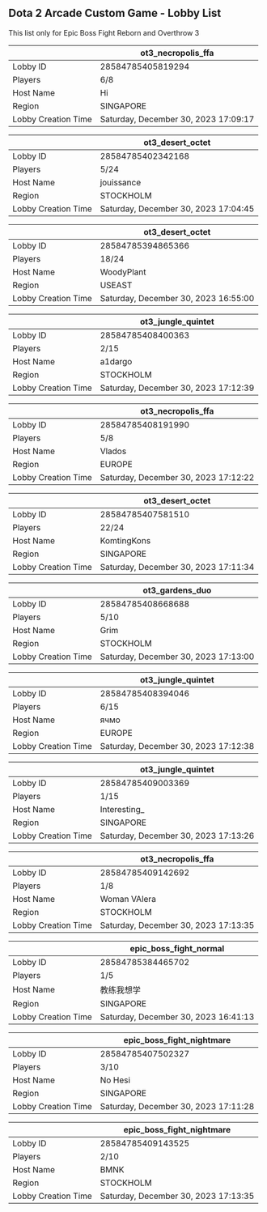## Dota 2 Arcade Custom Game - Lobby List

This list only for Epic Boss Fight Reborn and Overthrow 3

|  | ot3_necropolis_ffa |
| ------ | ------ |
| Lobby ID | 28584785405819294 |
| Players | 6/8 |
| Host Name | Hi |
| Region | SINGAPORE |
| Lobby Creation Time | Saturday, December 30, 2023 17:09:17 |


|  | ot3_desert_octet |
| ------ | ------ |
| Lobby ID | 28584785402342168 |
| Players | 5/24 |
| Host Name | jouissance |
| Region | STOCKHOLM |
| Lobby Creation Time | Saturday, December 30, 2023 17:04:45 |


|  | ot3_desert_octet |
| ------ | ------ |
| Lobby ID | 28584785394865366 |
| Players | 18/24 |
| Host Name | WoodyPlant |
| Region | USEAST |
| Lobby Creation Time | Saturday, December 30, 2023 16:55:00 |


|  | ot3_jungle_quintet |
| ------ | ------ |
| Lobby ID | 28584785408400363 |
| Players | 2/15 |
| Host Name | a1dargo |
| Region | STOCKHOLM |
| Lobby Creation Time | Saturday, December 30, 2023 17:12:39 |


|  | ot3_necropolis_ffa |
| ------ | ------ |
| Lobby ID | 28584785408191990 |
| Players | 5/8 |
| Host Name | Vlados |
| Region | EUROPE |
| Lobby Creation Time | Saturday, December 30, 2023 17:12:22 |


|  | ot3_desert_octet |
| ------ | ------ |
| Lobby ID | 28584785407581510 |
| Players | 22/24 |
| Host Name | KomtingKons |
| Region | SINGAPORE |
| Lobby Creation Time | Saturday, December 30, 2023 17:11:34 |


|  | ot3_gardens_duo |
| ------ | ------ |
| Lobby ID | 28584785408668688 |
| Players | 5/10 |
| Host Name | Grim |
| Region | STOCKHOLM |
| Lobby Creation Time | Saturday, December 30, 2023 17:13:00 |


|  | ot3_jungle_quintet |
| ------ | ------ |
| Lobby ID | 28584785408394046 |
| Players | 6/15 |
| Host Name | ячмо |
| Region | EUROPE |
| Lobby Creation Time | Saturday, December 30, 2023 17:12:38 |


|  | ot3_jungle_quintet |
| ------ | ------ |
| Lobby ID | 28584785409003369 |
| Players | 1/15 |
| Host Name | Interesting_ |
| Region | SINGAPORE |
| Lobby Creation Time | Saturday, December 30, 2023 17:13:26 |


|  | ot3_necropolis_ffa |
| ------ | ------ |
| Lobby ID | 28584785409142692 |
| Players | 1/8 |
| Host Name | Woman VAlera |
| Region | STOCKHOLM |
| Lobby Creation Time | Saturday, December 30, 2023 17:13:35 |


|  | epic_boss_fight_normal |
| ------ | ------ |
| Lobby ID | 28584785384465702 |
| Players | 1/5 |
| Host Name | 教练我想学 |
| Region | SINGAPORE |
| Lobby Creation Time | Saturday, December 30, 2023 16:41:13 |


|  | epic_boss_fight_nightmare |
| ------ | ------ |
| Lobby ID | 28584785407502327 |
| Players | 3/10 |
| Host Name | No Hesi |
| Region | SINGAPORE |
| Lobby Creation Time | Saturday, December 30, 2023 17:11:28 |


|  | epic_boss_fight_nightmare |
| ------ | ------ |
| Lobby ID | 28584785409143525 |
| Players | 2/10 |
| Host Name | BMNK |
| Region | STOCKHOLM |
| Lobby Creation Time | Saturday, December 30, 2023 17:13:35 |


